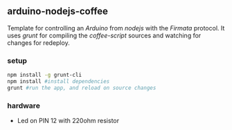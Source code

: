 ## arduino-nodejs-coffee
Template for controlling an *Arduino* from *nodejs* with the *Firmata* protocol. It uses *grunt* for compiling the *coffee-script* sources and watching for changes for redeploy.

### setup
```bash
npm install -g grunt-cli
npm install #install dependencies
grunt #run the app, and reload on source changes
```

### hardware
- Led on PIN 12 with 220ohm resistor
